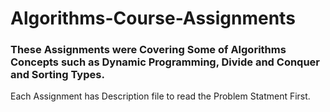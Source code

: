 # Algorithms-Course-Assignments
<h3>These Assignments were Covering Some of Algorithms Concepts such as Dynamic Programming, Divide and Conquer and Sorting Types.</h3>
Each Assignment has Description file to read the Problem Statment First.
